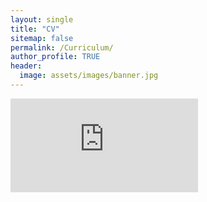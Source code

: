 ```yaml
---
layout: single
title: "CV"
sitemap: false
permalink: /Curriculum/
author_profile: TRUE
header:
  image: assets/images/banner.jpg
---
```


<embed src="https://belovanna.github.io/assets/download/cv_HB.pdf" type="application/pdf" />
